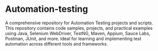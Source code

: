 # Automation-testing
A comprehensive repository for Automation Testing projects and scripts. This repository contains code samples, projects, and practical examples using Java, Selenium WebDriver, TestNG, Maven, Appium, Sauce Labs, Postman, JUnit, and more. Ideal for learning and implementing test automation across different tools and frameworks.
